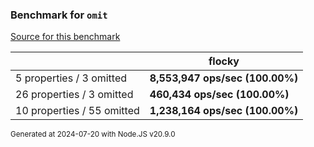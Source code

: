 ### Benchmark for `omit`

[Source for this benchmark](./omit.benchmark.ts)

|                            | flocky                          |
| -------------------------- | ------------------------------- |
| 5 properties / 3 omitted   | **8,553,947 ops/sec (100.00%)** |
| 26 properties / 3 omitted  | **460,434 ops/sec (100.00%)**   |
| 10 properties / 55 omitted | **1,238,164 ops/sec (100.00%)** |

<sup>Generated at 2024-07-20 with Node.JS v20.9.0</sup>
